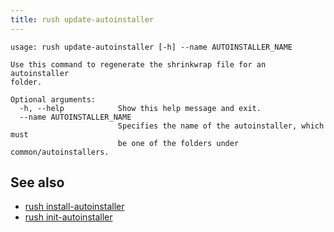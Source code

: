 ```yaml
---
title: rush update-autoinstaller
---
```


```
usage: rush update-autoinstaller [-h] --name AUTOINSTALLER_NAME

Use this command to regenerate the shrinkwrap file for an autoinstaller
folder.

Optional arguments:
  -h, --help            Show this help message and exit.
  --name AUTOINSTALLER_NAME
                        Specifies the name of the autoinstaller, which must
                        be one of the folders under common/autoinstallers.
```

## See also

- [rush install-autoinstaller](../commands/rush_install-autoinstaller.md)
- [rush init-autoinstaller](../commands/rush_init-autoinstaller.md)
